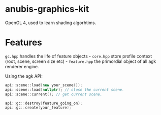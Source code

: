 # anubis-graphics-kit

OpenGL 4, used to learn shading algorhtims.

# Features

`gc.hpp` handles the life of feature objects - `core.hpp` store profile context (root, scene, screen size etc) - `feature.hpp` the primordial object of all agk renderer engine.

Using the agk API:
```c++
api::scene::load(new your_scene());
api::scene::load(nullptr); // close the current scene.
api::scene::current(); // get current scene.

api::gc::destroy(feature_going_on);
api::gc::create(your_feature);
```
